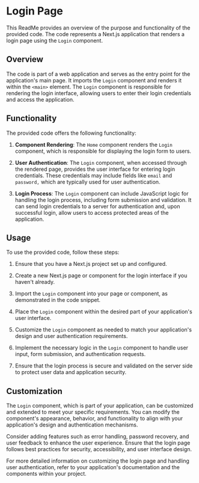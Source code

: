 # Login Page

This ReadMe provides an overview of the purpose and functionality of the provided code. The code represents a Next.js application that renders a login page using the `Login` component.

## Overview

The code is part of a web application and serves as the entry point for the application's main page. It imports the `Login` component and renders it within the `<main>` element. The `Login` component is responsible for rendering the login interface, allowing users to enter their login credentials and access the application.

## Functionality

The provided code offers the following functionality:

1. **Component Rendering**: The `Home` component renders the `Login` component, which is responsible for displaying the login form to users.

2. **User Authentication**: The `Login` component, when accessed through the rendered page, provides the user interface for entering login credentials. These credentials may include fields like `email` and `password,` which are typically used for user authentication.

3. **Login Process**: The `Login` component can include JavaScript logic for handling the login process, including form submission and validation. It can send login credentials to a server for authentication and, upon successful login, allow users to access protected areas of the application.

## Usage

To use the provided code, follow these steps:

1. Ensure that you have a Next.js project set up and configured.

2. Create a new Next.js page or component for the login interface if you haven't already.

3. Import the `Login` component into your page or component, as demonstrated in the code snippet.

4. Place the `Login` component within the desired part of your application's user interface.

5. Customize the `Login` component as needed to match your application's design and user authentication requirements.

6. Implement the necessary logic in the `Login` component to handle user input, form submission, and authentication requests.

7. Ensure that the login process is secure and validated on the server side to protect user data and application security.

## Customization

The `Login` component, which is part of your application, can be customized and extended to meet your specific requirements. You can modify the component's appearance, behavior, and functionality to align with your application's design and authentication mechanisms.

Consider adding features such as error handling, password recovery, and user feedback to enhance the user experience. Ensure that the login page follows best practices for security, accessibility, and user interface design.

For more detailed information on customizing the login page and handling user authentication, refer to your application's documentation and the components within your project.